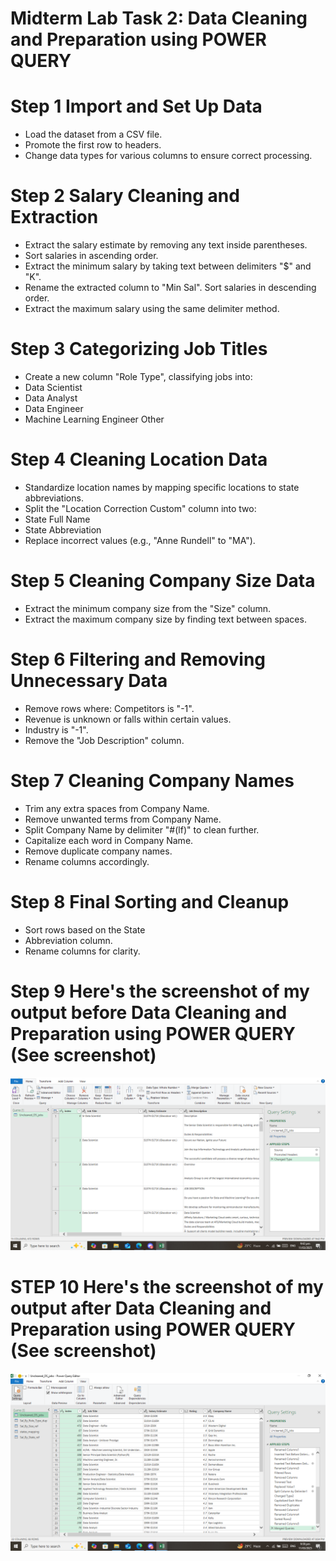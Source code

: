
# Midterm Lab Task 2: Data Cleaning and Preparation using POWER QUERY


# Step 1 Import and Set Up Data
- Load the dataset from a CSV file.
- Promote the first row to headers.
- Change data types for various columns to ensure correct processing.

# Step 2 Salary Cleaning and Extraction
- Extract the salary estimate by removing any text inside parentheses.
- Sort salaries in ascending order.
- Extract the minimum salary by taking text between delimiters "$" and "K".
- Rename the extracted column to "Min Sal".
Sort salaries in descending order.
- Extract the maximum salary using the same delimiter method.

# Step 3 Categorizing Job Titles
- Create a new column "Role Type", classifying jobs into:
- Data Scientist
- Data Analyst
- Data Engineer
- Machine Learning Engineer
Other

# Step 4 Cleaning Location Data
- Standardize location names by mapping specific locations to state abbreviations.
- Split the "Location Correction Custom" column into two:
- State Full Name
- State Abbreviation
- Replace incorrect values (e.g., "Anne Rundell" to "MA").

# Step 5 Cleaning Company Size Data
- Extract the minimum company size from the "Size" column.
- Extract the maximum company size by finding text between spaces.

# Step 6 Filtering and Removing Unnecessary Data
- Remove rows where:
Competitors is "-1".
- Revenue is unknown or falls within certain values.
- Industry is "-1".
- Remove the "Job Description" column.

# Step 7 Cleaning Company Names
- Trim any extra spaces from Company Name.
- Remove unwanted terms from Company Name.
- Split Company Name by delimiter "#(lf)" to clean further.
- Capitalize each word in Company Name.
- Remove duplicate company names.
- Rename columns accordingly.
  
# Step 8 Final Sorting and Cleanup
- Sort rows based on the State
- Abbreviation column.
- Rename columns for clarity.

# Step 9 Here's the screenshot of my output before Data Cleaning and Preparation using POWER QUERY (See screenshot)
![screenshot](images/before.PNG)

# STEP 10 Here's the screenshot of my output after Data Cleaning and Preparation using POWER QUERY (See screenshot)
![screenshot](images/After.PNG)


